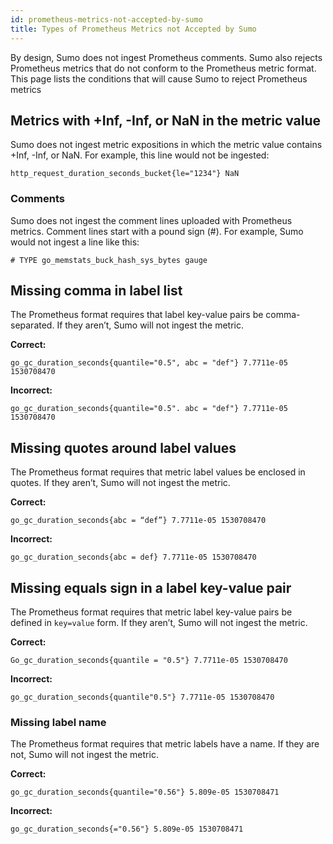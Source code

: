 ```yaml
---
id: prometheus-metrics-not-accepted-by-sumo
title: Types of Prometheus Metrics not Accepted by Sumo
---
```



By design, Sumo does not ingest Prometheus comments. Sumo also rejects Prometheus metrics that do not conform to the Prometheus metric format. This page lists the conditions that will cause Sumo to reject Prometheus metrics

## Metrics with +Inf, -Inf, or NaN in the metric value

Sumo does not ingest metric expositions in which the metric value contains +Inf, -Inf, or NaN. For example, this line would not be ingested:

```
http_request_duration_seconds_bucket{le="1234"} NaN
```

### Comments

Sumo does not ingest the comment lines uploaded with Prometheus metrics. Comment lines start with a pound sign (#). For example, Sumo would not ingest a line like this:

```
# TYPE go_memstats_buck_hash_sys_bytes gauge
```

## Missing comma in label list

The Prometheus format requires that label key-value pairs be comma-separated. If they aren’t, Sumo will not ingest the metric.   

**Correct:**

```
go_gc_duration_seconds{quantile="0.5", abc = "def"} 7.7711e-05 1530708470
```

**Incorrect:**

```
go_gc_duration_seconds{quantile="0.5". abc = "def"} 7.7711e-05 1530708470
```

## Missing quotes around label values 

The Prometheus format requires that metric label values be enclosed in quotes. If they aren’t, Sumo will not ingest the metric.   

**Correct:**  

```
go_gc_duration_seconds{abc = “def”} 7.7711e-05 1530708470
```

**Incorrect:**

```
go_gc_duration_seconds{abc = def} 7.7711e-05 1530708470
```

## Missing equals sign in a label key-value pair

The Prometheus format requires that metric label key-value pairs be defined in `key=value` form. If they aren’t, Sumo will not ingest the metric.   

**Correct:**  

```
Go_gc_duration_seconds{quantile = "0.5"} 7.7711e-05 1530708470
```

**Incorrect:**

```
go_gc_duration_seconds{quantile"0.5"} 7.7711e-05 1530708470
```

### Missing label name

The Prometheus format requires that metric labels have a name. If they are not, Sumo will not ingest the metric.   

**Correct:**  

```
go_gc_duration_seconds{quantile="0.56"} 5.809e-05 1530708471
```

**Incorrect:**  

```
go_gc_duration_seconds{="0.56"} 5.809e-05 1530708471
```

